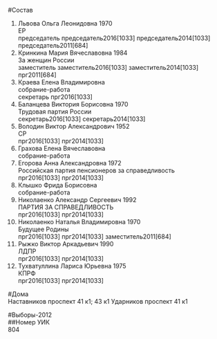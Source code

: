 #Состав  
1. Львова Ольга Леонидовна 1970  
    ЕР  
    председатель председатель2016[1033] председатель2014[1033] председатель2011[684]  
2. Кринкина Мария Вячеславовна 1984  
    За женщин России  
    заместитель заместитель2016[1033] заместитель2014[1033] прг2011[684]  
3. Краева Елена Владимировна  
    собрание-работа  
    секретарь прг2016[1033]  
4. Баланцева Виктория Борисовна 1970  
    Трудовая партия России  
    секретарь2016[1033] секретарь2014[1033]  
5. Володин Виктор Александрович 1952  
    СР  
    прг2016[1033] прг2014[1033]  
6. Грахова Елена Вячеславовна  
    собрание-работа  
7. Егорова Анна Александровна 1972  
    Российская партия пенсионеров за справедливость  
    прг2016[1033] прг2014[1033]  
8. Клышко Фрида Борисовна  
    собрание-работа  
9. Николаенко Александр Сергеевич 1992  
    ПАРТИЯ ЗА СПРАВЕДЛИВОСТЬ  
    прг2016[1033] прг2014[1033]  
10. Николаенко Наталья Владимировна 1970  
    Будущее Родины  
    прг2016[1033] прг2014[1033] заместитель2011[684]  
11. Рыжко Виктор Аркадьевич 1990  
    ЛДПР  
    прг2016[1033] прг2014[1033]  
12. Тухватуллина Лариса Юрьевна 1975  
    КПРФ  
    прг2016[1033] прг2014[1033]  
  
#Дома  
Наставников проспект 41 к1; 43 к1 Ударников проспект 41 к1  
  
#Выборы-2012  
##Номер УИК  
804  
